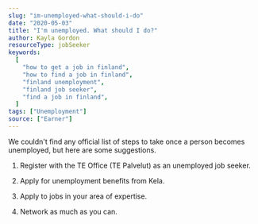 ```yaml
---
slug: "im-unemployed-what-should-i-do"
date: "2020-05-03"
title: "I'm unemployed. What should I do?"
author: Kayla Gordon
resourceType: jobSeeker
keywords:
  [
    "how to get a job in finland",
    "how to find a job in finland",
    "finland unemployment",
    "finland job seeker",
    "find a job in finland",
  ]
tags: ["Unemployment"]
source: ["Earner"]
---
```


We couldn't find any official list of steps to take once a person becomes unemployed, but here are some suggestions.

1. Register with the TE Office (TE Palvelut) as an unemployed job seeker.

2. Apply for unemployment benefits from Kela.

3. Apply to jobs in your area of expertise.

4. Network as much as you can.
